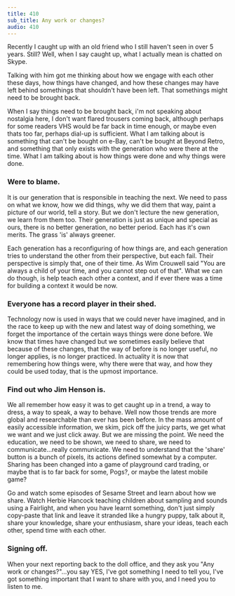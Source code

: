 ```yaml
---
title: 410
sub_title: Any work or changes?
audio: 410
---
```


Recently I caught up with an old friend who I still haven't seen in over 5 years. Still? Well, when I say caught up, what I actually mean is chatted on Skype.

Talking with him got me thinking about how we engage with each other these days, how things have changed, and how these changes   may have left behind somethings that shouldn't have been left. That somethings might need to be brought back.

When I say things need to be brought back, i'm not speaking about nostalgia here, I don't want flared trousers coming back, although perhaps for some readers VHS would be far back in time enough, or maybe even thats too far, perhaps dial-up is sufficient. What I am talking about is something that can't be bought on e-Bay, can't be bought at Beyond Retro, and something that only exists with the generation who were there at the time. What I am talking about is how things were done and why things were done.

### Were to blame.

It is our generation that is responsible in teaching the next. We need to pass on what we know, how we did things, why we did them that way, paint a picture of our world, tell a story. But we don't lecture the new generation, we learn from them too. Their generation is just as unique and special as ours, there is no better generation, no better period. Each has it's own merits. The grass 'is' always greener.

Each generation has a reconfiguring of how things are, and each generation tries to understand the other from their perspective, but each fail. Their perspective is simply that, one of their time. As Wim Crouwell said "You are always a child of your time, and you cannot step out of that". What we can do though, is help teach each other a context, and if ever there was a time for building a context it would be now.

### Everyone has a record player in their shed.

Technology now is used in ways that we could never have imagined, and in the race to keep up with the new and latest way of doing something, we forget the importance of the certain ways things were done before. We know that times have changed but we sometimes easily believe that because of these changes, that the way of before is no longer useful, no longer applies, is no longer practiced. In actuality it is now that remembering how things were, why there were that way, and how they could be used today, that is the upmost importance.

### Find out who Jim Henson is.

We all remember how easy it was to get caught up in a trend, a way to dress, a way to speak, a way to behave. Well now those trends are more global and researchable than ever has been before. In the mass amount of easily accessible information, we skim, pick off the juicy parts, we get what we want and we just click away. But we are missing the point. We need the education, we need to be shown, we need to share, we need to communicate…really communicate. We need to understand that the 'share' button is a bunch of pixels, its actions defined somewhat by a computer. Sharing has been changed into a game of playground card trading, or maybe that is to far back for some, Pogs?, or maybe the latest mobile game? 

Go and watch some episodes of Sesame Street and learn about how we share. Watch Herbie Hancock teaching children about sampling and sounds using a Fairlight, and when you have learnt something, don't just simply copy-paste that link and leave it stranded like a hungry puppy, talk about it, share your knowledge, share your enthusiasm, share your ideas, teach each other, spend time with each other.

### Signing off.

When your next reporting back to the doll office, and they ask you "Any work or changes?"…you say YES, I've got something I need to tell you, I've got something important that I want to share with you, and I need you to listen to me.
